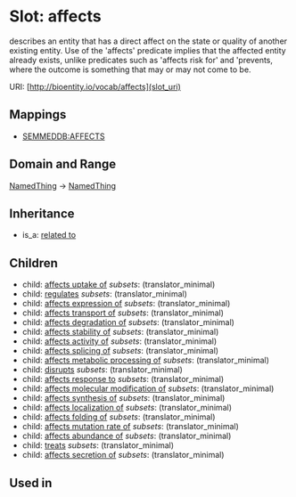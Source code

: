 # Slot: affects


describes an entity that has a direct affect on the state or quality of another existing entity. Use of the 'affects' predicate implies that the affected entity already exists, unlike predicates such as 'affects risk for' and 'prevents, where the outcome is something that may or may not come to be.

URI: [http://bioentity.io/vocab/affects](slot_uri)
## Mappings

 * [SEMMEDDB:AFFECTS](http://purl.obolibrary.org/obo/SEMMEDDB_AFFECTS)
## Domain and Range

[NamedThing](NamedThing.md) -> [NamedThing](NamedThing.md)
## Inheritance

 *  is_a: [related to](related_to.md)
## Children

 *  child: [affects uptake of](affects_uptake_of.md) *subsets*: (translator_minimal)
 *  child: [regulates](regulates.md) *subsets*: (translator_minimal)
 *  child: [affects expression of](affects_expression_of.md) *subsets*: (translator_minimal)
 *  child: [affects transport of](affects_transport_of.md) *subsets*: (translator_minimal)
 *  child: [affects degradation of](affects_degradation_of.md) *subsets*: (translator_minimal)
 *  child: [affects stability of](affects_stability_of.md) *subsets*: (translator_minimal)
 *  child: [affects activity of](affects_activity_of.md) *subsets*: (translator_minimal)
 *  child: [affects splicing of](affects_splicing_of.md) *subsets*: (translator_minimal)
 *  child: [affects metabolic processing of](affects_metabolic_processing_of.md) *subsets*: (translator_minimal)
 *  child: [disrupts](disrupts.md) *subsets*: (translator_minimal)
 *  child: [affects response to](affects_response_to.md) *subsets*: (translator_minimal)
 *  child: [affects molecular modification of](affects_molecular_modification_of.md) *subsets*: (translator_minimal)
 *  child: [affects synthesis of](affects_synthesis_of.md) *subsets*: (translator_minimal)
 *  child: [affects localization of](affects_localization_of.md) *subsets*: (translator_minimal)
 *  child: [affects folding of](affects_folding_of.md) *subsets*: (translator_minimal)
 *  child: [affects mutation rate of](affects_mutation_rate_of.md) *subsets*: (translator_minimal)
 *  child: [affects abundance of](affects_abundance_of.md) *subsets*: (translator_minimal)
 *  child: [treats](treats.md) *subsets*: (translator_minimal)
 *  child: [affects secretion of](affects_secretion_of.md) *subsets*: (translator_minimal)
## Used in

